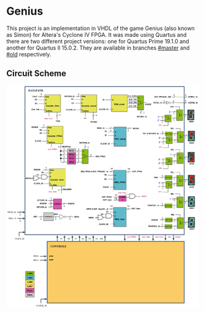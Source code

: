 # Genius

This project is an implementation in VHDL of the game Genius (also known as Simon) for Altera's Cyclone IV FPGA. It was made using Quartus and there are two different project versions: one for Quartus Prime 19.1.0 and another for Quartus II 15.0.2. They are available in branches [#master](https://github.com/1allan/Genius/tree/master) and [#old](https://github.com/1allan/Genius/tree/old) respectively.

## Circuit Scheme
<img src="scheme.jpg" style="text-align: center">